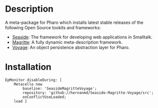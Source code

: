 # Description

A meta-package for Pharo which installs latest stable releases of the following Open Source tookits and frameworks:

- [Seaside](https://github.com/SeasideSt/Seaside): The framework for developing web applications in Smalltalk.
- [Magritte](https://github.com/magritte-metamodel/magritte): A fully dynamic meta-description framework.
- [Voyage](https://github.com/pharo-nosql/voyage): An object persistence abstraction layer for Pharo. 

# Installation

```smalltalk
EpMonitor disableDuring: [ 
	Metacello new
		baseline: 'SeasideMagritteVoyage';
		repository: 'github://hernanmd/Seaside-Magritte-Voyage/src';
		onConflictUseLoaded;
	load ]
```
